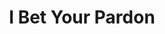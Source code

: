 ---
title:          I Bet Your Pardon
slug:           ibyp

names:
  chinese:      荷里活有個大老千
  previous:     Fraudster in Hollywood
genre:          pre-modern
episodes:       30
broadcast:
  start:        2019-01-14
  end:          2019-02-22
producer:       Wong Jing
starring:       Kent Cheng, Paul Chun, <mark>Selena Lee</mark>, Kent Tong, Angie Cheong
synopsis:       LUNG SEI (Kent Cheng) of the “Con Eight” is thrown in jail after being framed by Chinese Chief Detective MAN HUNG (Kent Tong) and his senior PONG FUNG (Paul Chun). MAN HUNG even steals his girlfriend FONG PAK-HOP (Angie Cheong). Five years later, now top producer Lung Sei not only has SHU KEI (BabyJohn Choi) and MAK KEI (James Ng) as his right-hand men, but is also reunited with his daughter TING SIU-YU (Ada Wong). After the murder of his fellow alum TONG WAI (Raphael Wong), Lung Sei believes his disciple AH-LONG (Edward Ma) is the culprit, triggering a gambling showdown between them……<br>Siu-Yu confesses to dancing teacher Pak-Hop about her crush on aspiring director HO KA-CHUN (Dominic Ho), leading to a serendipitous reunion of Pak-Hop and Lung Sei. Pak-Hop steals Man Hung’s account book detailing illegal transactions and money laundering to elope with Lung Sei, but they are crushed by Man Hung who is furious about this. As Lung Sei is escorted to jail, he is released by a mystery man. They set a trap, pledging to lure the all-powerful Man Hung into it…
role:           lead

characters:
  -
    fullname:       Ma Lei-Lin (Marilyn)
    identity:       Artist manager in the film industry
    appearance:     3-30
---